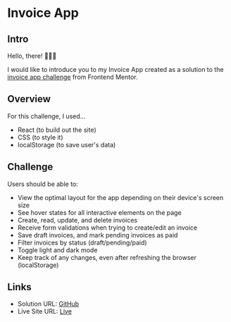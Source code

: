 # Invoice App

## Intro

Hello, there! 🙋🏽‍♂️

I would like to introduce you to my Invoice App created as a solution to the <a href='https://www.frontendmentor.io/challenges/invoice-app-i7KaLTQjl'>invoice app challenge</a> from Frontend Mentor.

## Overview

For this challenge, I used...

 - React (to build out the site)
 - CSS (to style it) 
 - localStorage (to save user's data)

## Challenge
Users should be able to:

 - View the optimal layout for the app depending on their device's screen size
 - See hover states for all interactive elements on the page
 - Create, read, update, and delete invoices
 - Receive form validations when trying to create/edit an invoice
 - Save draft invoices, and mark pending invoices as paid
 - Filter invoices by status (draft/pending/paid)
 - Toggle light and dark mode
 - Keep track of any changes, even after refreshing the browser (localStorage)

## Links
 - Solution URL: <a href=https://github.com/martinjurkov/invoice-app>GitHub</a>
 - Live Site URL: <a href=https://monumental-cendol-dff033.netlify.app/>Live</a>
